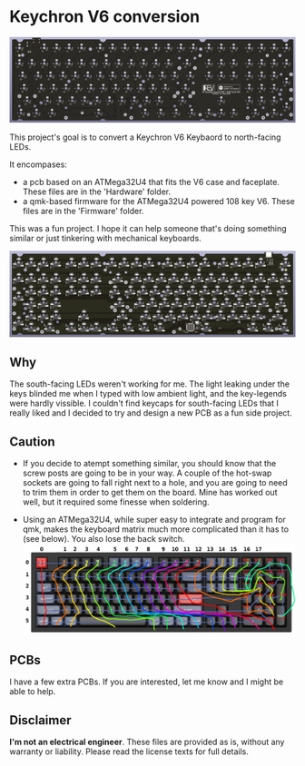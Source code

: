 # Keychron V6 conversion

![Render of the front of PCB](images/front.png "PCB front")

This project's goal is to convert a Keychron V6 Keybaord to north-facing LEDs.

It encompases:
* a pcb based on an ATMega32U4 that fits the V6 case and faceplate. These files are in the 'Hardware' folder.
* a qmk-based firmware for the ATMega32U4 powered 108 key V6. These files are in the 'Firmware' folder.

This was a fun project. I hope it can help someone that's doing something similar or just tinkering with
mechanical keyboards.

![Render of the back of PCB](images/back.png "PCB back")

## Why

The south-facing LEDs weren't working for me. The light leaking under the keys blinded me when I typed with
low ambient light, and the key-legends were hardly vissible. I couldn't find keycaps for south-facing LEDs
that I really liked and I decided to try and design a new PCB as a fun side project.

## Caution

* If you decide to atempt something similar, you should know that the screw posts are going to be in your way.
  A couple of the hot-swap sockets are going to fall right next to a hole, and you are going to need to trim
  them in order to get them on the board. Mine has worked out well, but it required some finesse when soldering.

* Using an ATMega32U4, while super easy to integrate and program for qmk, makes the keyboard matrix much more
  complicated than it has to (see below). You also lose the back switch.
  ![The matrix layout](images/matrix_6x18.png "PCB back")

## PCBs

I have a few extra PCBs. If you are interested, let me know and I might be able to help.

## Disclaimer

**I'm not an electrical engineer**. These files are provided as is, without any warranty or liability. Please
read the license texts for full details.
